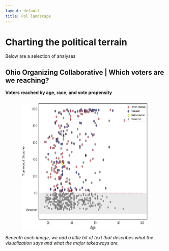 ```yaml
---
layout: default
title: Pol landscape
---
```


# Charting the political terrain

Below are a selection of analyses


## Ohio Organizing Collaborative | Which voters are we reaching?
<b>Voters reached by age, race, and vote propensity</b>
<center>
<img src="/images/ooc-pol-landscape-scatterplot.png" alt="HTML5 Icon" hspace="20" vspace="10" style="width:400px;height:400px;style=padding:5px">
</center>
<i>Beneath each image, we add a little bit of text that describes what the visualization says and what the major takeaways are.</i>
